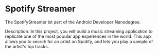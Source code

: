 Spotify Streamer
================

The SpotifyStreamer ist part of the Android Developer Nanodegree.

Description:
In this project, you will build a music streaming application to replicate one of the most popular app experiences in the world. 
This app allows you to search for an artist on Spotify, and lets you play a sample of the artist's top tracks.
